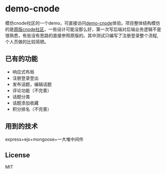 # demo-cnode
模仿cnode社区的一个demo，可直接访问[demo-cnode](http://cnode.cyrilszq.cn/)体验。项目整体结构模仿的是[原版cnode社区](https://github.com/cnodejs/nodeclub/)，一些设计可能没那么好，第一次写后端对后端业务逻辑不是很熟悉，有些没有思路的直接参照原版的。其中测试只编写了注册登录整个流程,个人页做的比较简陋。

## 已有的功能
- 响应式布局
- 注册登录登出
- 发布话题，编辑话题
- 评论功能（不完善）
- 话题分类
- 话题添加收藏
- 积分排名（不完善）

## 用到的技术
express+ejs+mongoose+一大堆中间件

## License
MIT



